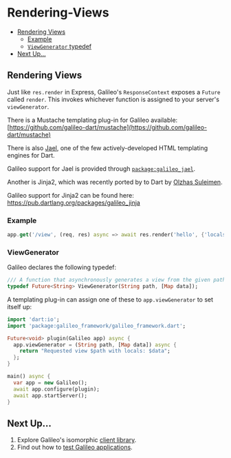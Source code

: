 # Rendering-Views

* [Rendering Views](rendering-views.md#rendering-views)
  * [Example](rendering-views.md#example)
  * [`ViewGenerator` typedef](rendering-views.md#viewgenerator)
* [Next Up...](rendering-views.md#next-up)

## Rendering Views

Just like `res.render` in Express, Galileo's `ResponseContext` exposes a `Future` called `render`. This invokes whichever function is assigned to your server's `viewGenerator`.

There is a Mustache templating plug-in for Galileo available: [https://github.com/galileo-dart/mustache](https://github.com/galileo-dart/mustache)

There is also [Jael](https://github.com/galileo-dart/jael), one of the few actively-developed HTML templating engines for Dart.

Galileo support for Jael is provided through [`package:galileo_jael`](https://pub.dartlang.org/packages/galileo_jael).

Another is Jinja2, which was recently ported by to Dart by
[Olzhas Suleimen](https://github.com/ykmnkmi/jinja.dart).

Galileo support for Jinja2 can be found here:
https://pub.dartlang.org/packages/galileo_jinja

### Example

```dart
app.get('/view', (req, res) async => await res.render('hello', {'locals': ['foo', 'bar']});
```

### ViewGenerator

Galileo declares the following typedef:

```dart
/// A function that asynchronously generates a view from the given path and data.
typedef Future<String> ViewGenerator(String path, [Map data]);
```

A templating plug-in can assign one of these to `app.viewGenerator` to set itself up:

```dart
import 'dart:io';
import 'package:galileo_framework/galileo_framework.dart';

Future<void> plugin(Galileo app) async {
  app.viewGenerator = (String path, [Map data]) async {
    return "Requested view $path with locals: $data";
  };
}

main() async {
  var app = new Galileo();
  await app.configure(plugin);
  await app.startServer();
}
```

## Next Up...

1. Explore Galileo's isomorphic [client library](https://github.com/galileo-dart/client).
2. Find out how to [test Galileo applications](testing.md).


